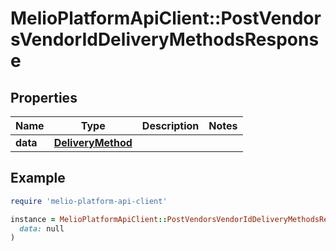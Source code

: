 # MelioPlatformApiClient::PostVendorsVendorIdDeliveryMethodsResponse

## Properties

| Name | Type | Description | Notes |
| ---- | ---- | ----------- | ----- |
| **data** | [**DeliveryMethod**](DeliveryMethod.md) |  |  |

## Example

```ruby
require 'melio-platform-api-client'

instance = MelioPlatformApiClient::PostVendorsVendorIdDeliveryMethodsResponse.new(
  data: null
)
```


